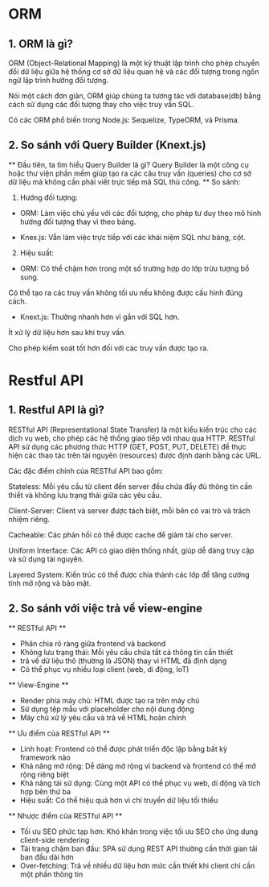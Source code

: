 # ORM
## 1. ORM là gì?
ORM (Object-Relational Mapping) là một kỹ thuật lập trình cho phép chuyển đổi dữ liệu giữa hệ thống cơ sở dữ liệu quan hệ và các đối tượng trong ngôn ngữ lập trình hướng đối tượng.

Nói một cách đơn giản, ORM giúp chúng ta tương tác với database(db) bằng cách sử dụng các đối tượng thay cho việc truy vấn SQL.

Có các ORM phổ biến trong Node.js: Sequelize, TypeORM, và Prisma.

## 2. So sánh với Query Builder (Knext.js)
** Đầu tiên, ta tìm hiểu Query Builder là gì?
Query Builder là một công cụ hoặc thư viện phần mềm giúp tạo ra các câu truy vấn (queries) cho cơ sở dữ liệu mà không cần phải viết trực tiếp mã SQL thủ công.
** So sánh:
1. Hướng đối tượng:

- ORM: Làm việc chủ yếu với các đối tượng, cho phép tư duy theo mô hình hướng đối tượng thay vì theo bảng.

- Knex.js: Vẫn làm việc trực tiếp với các khái niệm SQL như bảng, cột.

2. Hiệu suất:

- ORM: Có thể chậm hơn trong một số trường hợp do lớp trừu tượng bổ sung.

Có thể tạo ra các truy vấn không tối ưu nếu không được cấu hình đúng cách.

- Knext.js: Thường nhanh hơn vì gần với SQL hơn.

Ít xử lý dữ liệu hơn sau khi truy vấn.

Cho phép kiểm soát tốt hơn đối với các truy vấn được tạo ra.

# Restful API
## 1. Restful API là gì? 
RESTful API (Representational State Transfer) là một kiểu kiến trúc cho các dịch vụ web, cho phép các hệ thống giao tiếp với nhau qua HTTP. RESTful API sử dụng các phương thức HTTP (GET, POST, PUT, DELETE) để thực hiện các thao tác trên tài nguyên (resources) được định danh bằng các URL.

Các đặc điểm chính của RESTful API bao gồm:

Stateless: Mỗi yêu cầu từ client đến server đều chứa đầy đủ thông tin cần thiết và không lưu trạng thái giữa các yêu cầu.

Client-Server: Client và server được tách biệt, mỗi bên có vai trò và trách nhiệm riêng.

Cacheable: Các phản hồi có thể được cache để giảm tải cho server.

Uniform Interface: Các API có giao diện thống nhất, giúp dễ dàng truy cập và sử dụng tài nguyên.

Layered System: Kiến trúc có thể được chia thành các lớp để tăng cường tính mở rộng và bảo mật.

## 2. So sánh với việc trả về view-engine
** RESTful API **
- Phân chia rõ ràng giữa frontend và backend
- Không lưu trạng thái: Mỗi yêu cầu chứa tất cả thông tin cần thiết
- trả về dữ liệu thô (thường là JSON) thay vì HTML đã định dạng
- Có thể phục vụ nhiều loại client (web, di động, IoT)

** View-Engine **
- Render phía máy chủ: HTML được tạo ra trên máy chủ
- Sử dụng tệp mẫu với placeholder cho nội dung động
- Máy chủ xử lý yêu cầu và trả về HTML hoàn chỉnh

** Ưu điểm của RESTful API **
- Linh hoạt: Frontend có thể được phát triển độc lập bằng bất kỳ framework nào
- Khả năng mở rộng: Dễ dàng mở rộng vì backend và frontend có thể mở rộng riêng biệt
- Khả năng tái sử dụng: Cùng một API có thể phục vụ web, di động và tích hợp bên thứ ba
- Hiệu suất: Có thể hiệu quả hơn vì chỉ truyền dữ liệu tối thiểu

** Nhược điểm của RESTful API **
- Tối ưu SEO phức tạp hơn: Khó khăn trong việc tối ưu SEO cho ứng dụng client-side rendering
- Tải trang chậm ban đầu: SPA sử dụng REST API thường cần thời gian tải ban đầu dài hơn
- Over-fetching: Trả về nhiều dữ liệu hơn mức cần thiết khi client chỉ cần một phần thông tin